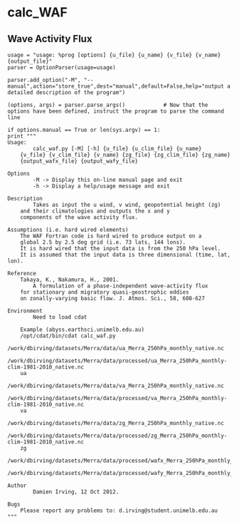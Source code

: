 # calc_WAF
Wave Activity Flux
------------------

    usage = "usage: %prog [options] {u_file} {u_name} {v_file} {v_name} {output_file}"
    parser = OptionParser(usage=usage)
    
    parser.add_option("-M", "--manual",action="store_true",dest="manual",default=False,help="output a detailed description of the program")

    (options, args) = parser.parse_args()            # Now that the options have been defined, instruct the program to parse the command line

    if options.manual == True or len(sys.argv) == 1:
	print """
	Usage:
            calc_waf.py [-M] [-h] {u_file} {u_clim_file} {u_name} 
	    {v_file} {v_clim_file} {v_name} {zg_file} {zg_clim_file} {zg_name}
	    {output_wafx_file} {output_wafy_file}

	Options
            -M -> Display this on-line manual page and exit
            -h -> Display a help/usage message and exit

	Description
            Takes as input the u wind, v wind, geopotential height (zg)  
	    and their climatologies and outputs the x and y 
	    components of the wave activity flux.
	
	Assumptions (i.e. hard wired elements) 
	    The WAF Fortran code is hard wired to produce output on a 
	    global 2.5 by 2.5 deg grid (i.e. 73 lats, 144 lons).
	    It is hard wired that the input data is from the 250 hPa level.
	    It is assumed that the input data is three dimensional (time, lat, lon). 
	
	Reference
	    Takaya, K., Nakamura, H., 2001.
            A formulation of a phase-independent wave-activity flux
	    for stationary and migratory quasi-geostrophic eddies
	    on zonally-varying basic flow. J. Atmos. Sci., 58, 608-627    

	Environment
            Need to load cdat

        Example (abyss.earthsci.unimelb.edu.au)
	    /opt/cdat/bin/cdat calc_waf.py 
	    /work/dbirving/datasets/Merra/data/ua_Merra_250hPa_monthly_native.nc
	    /work/dbirving/datasets/Merra/data/processed/ua_Merra_250hPa_monthly-clim-1981-2010_native.nc
	    ua
	    /work/dbirving/datasets/Merra/data/va_Merra_250hPa_monthly_native.nc
	    /work/dbirving/datasets/Merra/data/processed/va_Merra_250hPa_monthly-clim-1981-2010_native.nc
	    va
	    /work/dbirving/datasets/Merra/data/zg_Merra_250hPa_monthly_native.nc
	    /work/dbirving/datasets/Merra/data/processed/zg_Merra_250hPa_monthly-clim-1981-2010_native.nc
	    zg
            /work/dbirving/datasets/Merra/data/processed/wafx_Merra_250hPa_monthly_native.nc
	    /work/dbirving/datasets/Merra/data/processed/wafy_Merra_250hPa_monthly_native.nc
	    
	Author
            Damien Irving, 12 Oct 2012.

	Bugs 
	    Please report any problems to: d.irving@student.unimelb.edu.au
	"""
